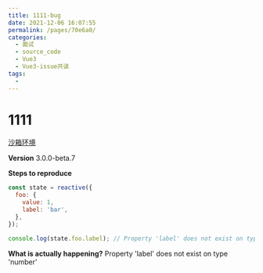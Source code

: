 ```yaml
---
title: 1111-bug
date: 2021-12-06 16:07:55
permalink: /pages/70e6a0/
categories:
  - 面试
  - source_code
  - Vue3
  - Vue3-issue共读
tags:
  - 
---
```


# 1111

[沙箱环境](https://codesandbox.io/s/hardcore-breeze-vjblr?file=/src/index.ts)

**Version**
3.0.0-beta.7

**Steps to reproduce**
```js
const state = reactive({
  foo: {
    value: 1,
    label: 'bar',
  },
});

console.log(state.foo.label); // Property 'label' does not exist on type 'number'
```

**What is actually happening?**
Property 'label' does not exist on type 'number'